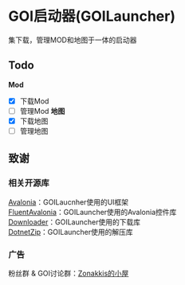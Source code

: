# GOI启动器(GOILauncher)
集下载，管理MOD和地图于一体的启动器

## Todo
**Mod**
- [x] 下载Mod
- [ ] 管理Mod
**地图**
- [x] 下载地图
- [ ] 管理地图

## 致谢

### 相关开源库
[Avalonia](https://github.com/AvaloniaUI/Avalonia)：GOILaucnher使用的UI框架<br/>
[FluentAvalonia](https://github.com/amwx/FluentAvalonia)：GOILauncher使用的Avalonia控件库<br/>
[Downloader](https://github.com/bezzad/Downloader)：GOILauncher使用的下载库<br/>
[DotnetZip](https://github.com/haf/DotNetZip.Semverd)：GOILauncher使用的解压库<br/>

### 广告

粉丝群 & GOI讨论群：[Zonakkis的小屋](http://qm.qq.com/cgi-bin/qm/qr?_wv=1027&k=Tdu-hw5x3xi3xWcM0_UwP-7wYit3ycvu&authKey=3xb70agTfheFW%2F7dGiiF6u4LyVNy%2FPDRvQpLkOOxs88Ee0gDJmAGr%2B%2BgAraM25y4&noverify=0&group_code=655101626)


 